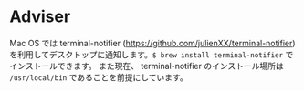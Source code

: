 # Adviser

Mac OS では terminal-notifier (https://github.com/julienXX/terminal-notifier) を利用してデスクトップに通知します。`$ brew install terminal-notifier` でインストールできます。
また現在、 terminal-notifier のインストール場所は `/usr/local/bin` であることを前提にしています。

